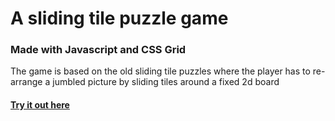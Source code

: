 # A sliding tile puzzle game
### Made with Javascript and CSS Grid

The game is based on the old sliding tile puzzles where the player has to re-arrange a jumbled picture by sliding tiles around a fixed 2d board

#### [Try it out here](https://recidvst.github.io/sliding-tile-puzzle/ 'Sliding Tile Puzzle game on GitHub Pages')
